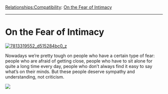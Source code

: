 [Relationships:](https://www.theschooloflife.com/thebookoflife/category/relationships/)[Compatibility](https://www.theschooloflife.com/thebookoflife/category/relationships/compatibility/): [On the Fear of Intimacy](https://www.theschooloflife.com/thebookoflife/the-fear-of-intimacy/)

* * *

# On the Fear of Intimacy

[![7813319552_d515284bc0_z](https://www.theschooloflife.com/thebookoflife/wp-content/uploads/2015/06/7813319552_d515284bc0_z.jpg)](http://www.thebookoflife.org/wp-content/uploads/2015/06/7813319552_d515284bc0_z.jpg)

Nowadays we’re pretty tough on people who have a certain type of fear: people who are afraid of getting close, people who have to sit alone for quite a long time every day, people who don’t always find it easy to say what’s on their minds.&nbsp;But these people deserve sympathy and understanding, not criticism.

[![](https://img.youtube.com/vi/3Rw5i8ZkrNg/0.jpg)](https://www.youtube.com/embed/3Rw5i8ZkrNg '')
